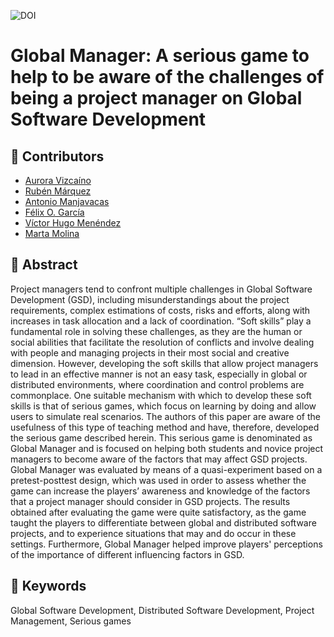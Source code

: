 ![DOI](https://img.shields.io/badge/DOI-10.1145%2F3592620-blue)

# Global Manager: A serious game to help to be aware of the challenges of being a project manager on Global Software Development

## 👥 Contributors

* [Aurora Vizcaíno](mailto:aurora.vizcaino@uclm.es)
* [Rubén Márquez](mailto:rmarquez@aqclab.es)
* [Antonio Manjavacas](mailto:manjavacas@ugr.es)
* [Félix O. García](mailto:rmarquez@aqclab.es)
* [Víctor Hugo Menéndez](mailto:mdoming@correo.uady.mx)
* [Marta Molina](mailto:Marta.Molina@uclm.es)

## 📖 Abstract

Project managers tend to confront multiple challenges in Global Software Development (GSD), including misunderstandings about the project requirements, complex estimations of costs, risks and efforts, along with increases in task allocation and a lack of coordination. “Soft skills” play a fundamental role in solving these challenges, as they are the human or social abilities that facilitate the resolution of conflicts and involve dealing with people and managing projects in their most social and creative dimension. However, developing the soft skills that allow project managers to lead in an effective manner is not an easy task, especially in global or distributed environments, where coordination and control problems are commonplace. One suitable mechanism with which to develop these soft skills is that of serious games, which focus on learning by doing and allow users to simulate real scenarios. The authors of this paper are aware of the usefulness of this type of teaching method and have, therefore, developed the serious game described herein. This serious game is denominated as Global Manager and is focused on helping both students and novice project managers to become aware of the factors that may affect GSD projects. Global Manager was evaluated by means of a quasi-experiment based on a pretest-posttest design, which was used in order to assess whether the game can increase the players’ awareness and knowledge of the factors that a project manager should consider in GSD projects. The results obtained after evaluating the game were quite satisfactory, as the game taught the players to differentiate between global and distributed software projects, and to experience situations that may and do occur in these settings. Furthermore, Global Manager helped improve players' perceptions of the importance of different influencing factors in GSD.

## 🔑 Keywords

Global Software Development, Distributed Software Development, Project Management, Serious games

